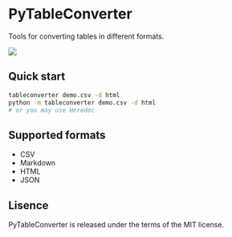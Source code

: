 # PyTableConverter
Tools for converting tables in different formats.

[![](https://img.shields.io/pypi/v/tableconverter.svg)](https://pypi.python.org/pypi/tableconverter)


## Quick start

```bash
tableconverter demo.csv -d html
python -m tableconverter demo.csv -d html
# or you may use Heredoc
```

## Supported formats
* CSV
* Markdown
* HTML
* JSON

## Lisence
PyTableConverter is released under the terms of the MIT license.
